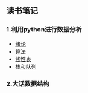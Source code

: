 ## 读书笔记

### 1.利用python进行数据分析
- [绪论](https://github.com/codecat0/study-notes/blob/master/%E5%A4%A7%E8%AF%9D%E6%95%B0%E6%8D%AE%E7%BB%93%E6%9E%84/1.%E7%BB%AA%E8%AE%BA/1.md)
- [算法](https://github.com/codecat0/study-notes/blob/master/%E5%A4%A7%E8%AF%9D%E6%95%B0%E6%8D%AE%E7%BB%93%E6%9E%84/2.%E7%AE%97%E6%B3%95/1.md)
- [线性表](https://github.com/codecat0/study-notes/blob/master/%E5%A4%A7%E8%AF%9D%E6%95%B0%E6%8D%AE%E7%BB%93%E6%9E%84/3.%E7%BA%BF%E6%80%A7%E8%A1%A8/1.md)
- [栈和队列](https://github.com/codecat0/study-notes/blob/master/%E5%A4%A7%E8%AF%9D%E6%95%B0%E6%8D%AE%E7%BB%93%E6%9E%84/4.%E6%A0%88%E5%92%8C%E9%98%9F%E5%88%97/1.md)

### 2.大话数据结构